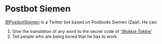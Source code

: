 # Postbot Siemen
[@PostbotSiemen](https://twitter.com/postbotsiemen) is a Twitter bot based on Postbode Siemen (Zaai). He can:
  1. Give the translation of any word to the secret code of ['Wokkie Tokkie'](https://www.youtube.com/watch?v=uQf88h1ludk) 
  2. Tell people who are being bored that he has to work
